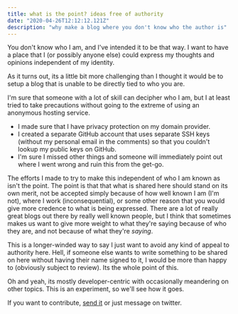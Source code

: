```yaml
---
title: what is the point? ideas free of authority
date: "2020-04-26T12:12:12.121Z"
description: "why make a blog where you don't know who the author is"
---
```


You don't know who I am, and I've intended it to be that way. I want to have a place that I (or possibly anyone else) could express my thoughts and opinions independent of my identity.

As it turns out, its a little bit more challenging than I thought it would be to setup a blog that is unable to be directly tied to who you are.

I'm sure that someone with a lot of skill can decipher who I am, but I at least tried to take precautions without going to the extreme of using an anonymous hosting service.

* I made sure that I have privacy protection on my domain provider.
* I created a separate GitHub account that uses separate SSH keys (without my personal email in the comments) so that you couldn't lookup my public keys on GitHub.
* I'm sure I missed other things and someone will immediately point out where I went wrong and ruin this from the get-go.

The efforts I made to try to make this independent of who I am known as isn't the point. The point is that that what is shared here should stand on its own merit, not be accepted simply because of how well known I am (I'm not), where I work (inconsequential), or some other reason that you would give more credence to what is being expressed. There are a lot of really great blogs out there by really well known people, but I think that sometimes makes us want to give more weight to what they're saying because of who they are, and not because of what they're _saying_.

This is a longer-winded way to say I just want to avoid any kind of appeal to authority here. Hell, if someone else wants to write something to be shared on here without having their name signed to it, I would be more than happy to (obviously subject to review). Its the whole point of this.

Oh and yeah, its mostly developer-centric with occasionally meandering on other topics. This is an experiment, so we'll see how it goes.

If you want to contribute, <a href="mailto:message@dereferenced.dev">send it</a> or just message on twitter.
